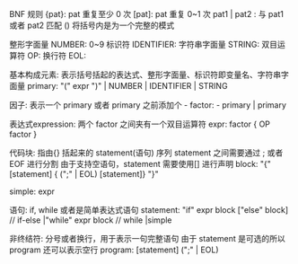 BNF 规则
{pat}: pat 重复至少 0 次
[pat]: pat 重复 0~1 次
pat1 | pat2 : 与 pat1 或者 pat2 匹配
() 将括号内是为一个完整的模式

整形字面量
NUMBER: 0~9
标识符
IDENTIFIER:
字符串字面量 
STRING:
双目运算符
OP:
换行符
EOL: 

基本构成元素: 表示括号括起的表达式、整形字面量、标识符即变量名、字符串字面量
primary: "(" expr ")" | NUMBER | IDENTIFIER | STRING

因子: 表示一个 primary 或者 primary 之前添加个 -
factor: - primary | primary

表达式expression: 两个 factor 之间夹有一个双目运算符
expr: factor { OP factor }

代码块: 指由{} 括起来的 statement(语句) 序列
statement 之间需要通过 ; 或者 EOF 进行分割
由于支持空语句，statement 需要使用[] 进行声明
block: "{" [statement] { (";" | EOL) [statement]} "}"

simple: expr

语句: if, while 或者是简单表达式语句
statement: "if" expr block ["else" block]       // if-else
          |"while" expr block                   // while 
          |simple

非终结符: 分号或者换行，用于表示一句完整语句
由于 statement 是可选的所以 program 还可以表示空行
program: [statement] (";" | EOL)